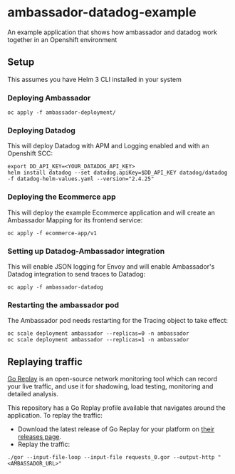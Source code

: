 # ambassador-datadog-example
An example application that shows how ambassador and datadog work together in an Openshift environment

## Setup
This assumes you have Helm 3 CLI installed in your system

### Deploying Ambassador

```
oc apply -f ambassador-deployment/
```

### Deploying Datadog

This will deploy Datadog with APM and Logging enabled and with an Openshift SCC:

```
export DD_API_KEY=<YOUR_DATADOG_API_KEY>
helm install datadog --set datadog.apiKey=$DD_API_KEY datadog/datadog -f datadog-helm-values.yaml --version="2.4.25"
```

### Deploying the Ecommerce app

This will deploy the example Ecommerce application and will create an Ambassador Mapping for its frontend service:

```
oc apply -f ecommerce-app/v1
```

### Setting up Datadog-Ambassador integration

This will enable JSON logging for Envoy and will enable Ambassador's Datadog integration to send traces to Datadog:

```
oc apply -f ambassador-datadog
```

### Restarting the ambassador pod

The Ambassador pod needs restarting for the Tracing object to take effect:

```
oc scale deployment ambassador --replicas=0 -n ambassador
oc scale deployment ambassador --replicas=1 -n ambassador
```

## Replaying traffic

[Go Replay](https://github.com/buger/goreplay) is an open-source network monitoring tool which can record your live traffic, and use it for shadowing, load testing, monitoring and detailed analysis.

This repository has a Go Replay profile available that navigates around the application. To replay the traffic:

* Download the latest release of Go Replay for your platform on [their releases page](https://github.com/buger/goreplay/releases).
* Replay the traffic:

```
./gor --input-file-loop --input-file requests_0.gor --output-http "<AMBASSADOR_URL>"
```

